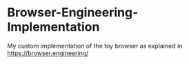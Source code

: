 # Browser-Engineering-Implementation
My custom implementation of the toy browser as explained in https://browser.engineering/
